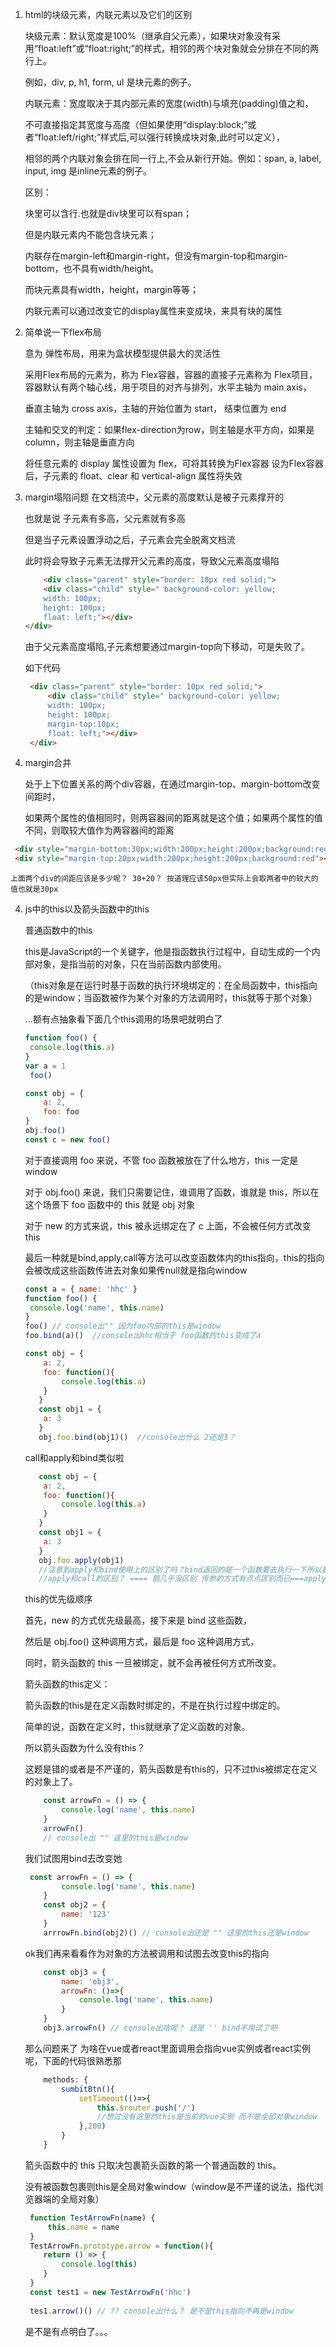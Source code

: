 1. html的块级元素，内联元素以及它们的区别

   块级元素：默认宽度是100%（继承自父元素），如果块对象没有采用“float:left”或“float:right;”的样式，相邻的两个块对象就会分排在不同的两行上。

   例如，div, p, h1, form, ul 是块元素的例子。

   内联元素：宽度取决于其内部元素的宽度(width)与填充(padding)值之和，

   不可直接指定其宽度与高度（但如果使用“display:block;”或者“float:left/right;”样式后,可以强行转换成块对象,此时可以定义），

   相邻的两个内联对象会排在同一行上,不会从新行开始。例如：span, a, label, input, img 是inline元素的例子。

   区别：

   块里可以含行.也就是div块里可以有span；

   但是内联元素内不能包含块元素；

   内联存在margin-left和margin-right，但没有margin-top和margin-bottom，也不具有width/height。

   而块元素具有width，height，margin等等；
   
   内联元素可以通过改变它的display属性来变成块，来具有块的属性

2. 简单说一下flex布局

   意为 弹性布局，用来为盒状模型提供最大的灵活性

   采用Flex布局的元素为，称为 Flex容器，容器的直接子元素称为 Flex项目，容器默认有两个轴心线，用于项目的对齐与排列，水平主轴为 main axis，

   垂直主轴为 cross axis，主轴的开始位置为 start， 结束位置为 end

   主轴和交叉的判定：如果flex-direction为row，则主轴是水平方向，如果是column，则主轴是垂直方向

   将任意元素的 display 属性设置为 flex，可将其转换为Flex容器 设为Flex容器后，子元素的 float、clear 和 vertical-align 属性将失效

2. margin塌陷问题
   在文档流中，父元素的高度默认是被子元素撑开的

   也就是说 子元素有多高，父元素就有多高

   但是当子元素设置浮动之后，子元素会完全脱离文档流

   此时将会导致子元素无法撑开父元素的高度，导致父元素高度塌陷
    ```html
        <div class="parent" style="border: 10px red solid;">
        <div class="child" style=" background-color: yellow;
        width: 100px;
        height: 100px;
        float: left;"></div>
    </div>
    ```
   由于父元素高度塌陷,子元素想要通过margin-top向下移动，可是失败了。

   如下代码
   ```html
    <div class="parent" style="border: 10px red solid;">
        <div class="child" style=" background-color: yellow;
        width: 100px;
        height: 100px;
        margin-top:10px;
        float: left;"></div>
    </div>
   ```

3. margin合并

    处于上下位置关系的两个div容器，在通过margin-top、margin-bottom改变间距时，

    如果两个属性的值相同时，则两容器间的距离就是这个值；如果两个属性的值不同，则取较大值作为两容器间的距离

```html
 <div style="margin-bottom:30px;width:200px;height:200px;background:red"></div>
 <div style="margin-top:20px;width:200px;height:200px;background:red"></div>
```
    上面两个div的间距应该是多少呢？ 30+20？ 按道理应该50px但实际上会取两者中的较大的值也就是30px


4. js中的this以及箭头函数中的this

    普通函数中的this

     this是JavaScript的一个关键字，他是指函数执行过程中，自动生成的一个内部对象，是指当前的对象，只在当前函数内部使用。

    （this对象是在运行时基于函数的执行环境绑定的：在全局函数中，this指向的是window；当函数被作为某个对象的方法调用时，this就等于那个对象）

    ...额有点抽象看下面几个this调用的场景吧就明白了

    ```js
    function foo() {
     console.log(this.a)
    }
    var a = 1
     foo()

    const obj = {
        a: 2,
        foo: foo
    }
    obj.foo()
    const c = new foo()
    ```
    对于直接调用 foo 来说，不管 foo 函数被放在了什么地方，this 一定是 window

    对于 obj.foo() 来说，我们只需要记住，谁调用了函数，谁就是 this，所以在这个场景下 foo 函数中的 this 就是 obj 对象

    对于 new 的方式来说，this 被永远绑定在了 c 上面，不会被任何方式改变 this 

    最后一种就是bind,apply,call等方法可以改变函数体内的this指向，this的指向会被改成这些函数传进去对象如果传null就是指向window

    ```js
    const a = { name: 'hhc' }
    function foo() {
     console.log('name', this.name)
    }
    foo() // console出"" 因为foo内部的this是window
    foo.bind(a)()  //console出hhc相当于 foo函数的this变成了a

    const obj = {
        a: 2,
        foo: function(){
            console.log(this.a)
        }
       } 
       const obj1 = {
        a: 3
       }
       obj.foo.bind(obj1)()  //console出什么 2还是3？
    ```
    call和apply和bind类似啦

    ```js
       const obj = {
        a: 2,
        foo: function(){
            console.log(this.a)
        }
       } 
       const obj1 = {
        a: 3
       }
       obj.foo.apply(obj1) 
       //注意到apply和bind使用上的区别了吗？bind返回的是一个函数要去执行一下所以要加上().apply或者call直接调用函数本身
       //apply和call的区别？ ==== 额几乎没区别 传参的方式有点点区别而已===apply第二个参数接受数组,call接受字符串
    ```
    this的优先级顺序

    首先，new 的方式优先级最高，接下来是 bind 这些函数，

    然后是 obj.foo() 这种调用方式，最后是 foo 这种调用方式，

    同时，箭头函数的 this 一旦被绑定，就不会再被任何方式所改变。

    箭头函数的this定义：
    
    箭头函数的this是在定义函数时绑定的，不是在执行过程中绑定的。
    
    简单的说，函数在定义时，this就继承了定义函数的对象。

    所以箭头函数为什么没有this？

    这题是错的或者是不严谨的，箭头函数是有this的，只不过this被绑定在定义的对象上了。

    ```js
        const arrowFn = () => {
            console.log('name', this.name)
        } 
        arrowFn()
        // console出 "" 这里的this是window
    ```
    我们试图用bind去改变她
    ```js
     const arrowFn = () => {
            console.log('name', this.name)
        } 
        const obj2 = {
            name: '123'
        }
        arrrowFn.bind(obj2)() // console出还是 "" 这里的this还是window 
    ```

    ok我们再来看看作为对象的方法被调用和试图去改变this的指向

    ```js
        const obj3 = {
            name: 'obj3',
            arrowFn: ()=>{
                console.log('name', this.name)
            }
        }
        obj3.arrowFn() // console出啥呢？ 还是 '' bind不用试了吧 
    ```

    那么问题来了 为啥在vue或者react里面调用会指向vue实例或者react实例呢，下面的代码很熟悉那

    ```js
        methods: {
            sumbitBtn(){
                setTimeout(()=>{
                    this.$router.push('/') 
                    //想过没有这里的this是当前的vue实例 而不是全部对象window
                },200)
            }
        }
    ```

    箭头函数中的 this 只取决包裹箭头函数的第一个普通函数的 this。
    
    没有被函数包裹则this是全局对象window（window是不严谨的说法，指代浏览器端的全局对象）

    ```js
     function TestArrowFn(name) {
         this.name = name
     }
     TestArrowFn.prototype.arrow = function(){
        return () => {
            console.log(this)
        } 
     }
     const test1 = new TestArrowFn('hhc')
     
     tes1.arrow()() // ?? console出什么？ 是不是this指向不再是window
    ```

   是不是有点明白了。。。

